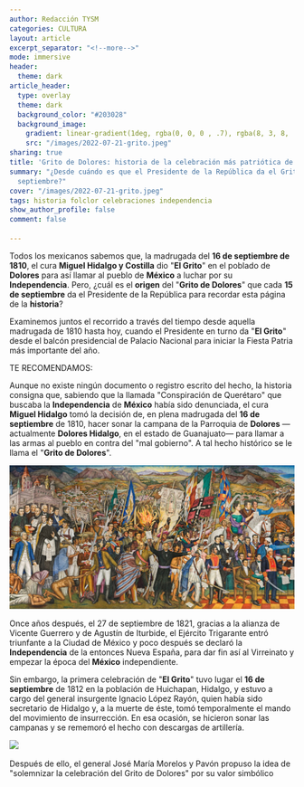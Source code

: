 ```yaml
---
author: Redacción TYSM
categories: CULTURA
layout: article
excerpt_separator: "<!--more-->"
mode: immersive
header:
  theme: dark
article_header:
  type: overlay
  theme: dark
  background_color: "#203028"
  background_image:
    gradient: linear-gradient(1deg, rgba(0, 0, 0 , .7), rgba(8, 3, 8, .9))
    src: "/images/2022-07-21-grito.jpeg"
sharing: true
title: 'Grito de Dolores: historia de la celebración más patriótica de México'
summary: "¿Desde cuándo es que el Presidente de la República da el Grito cada 15 de
  septiembre?"
cover: "/images/2022-07-21-grito.jpeg"
tags: historia folclor celebraciones independencia
show_author_profile: false
comment: false

---
```

Todos los mexicanos sabemos que, la madrugada del **16 de septiembre de 1810**, el cura **Miguel Hidalgo y Costilla** dio "**El Grito**" en el poblado de **Dolores** para así llamar al pueblo de **México** a luchar por su **Independencia**. Pero, ¿cuál es el **origen** del "**Grito de Dolores**" que cada **15 de septiembre** da el Presidente de la República para recordar esta página de la **historia**?

Examinemos juntos el recorrido a través del tiempo desde aquella madrugada de 1810 hasta hoy, cuando el Presidente en turno da "**El Grito**" desde el balcón presidencial de Palacio Nacional para iniciar la Fiesta Patria más importante del año.

TE RECOMENDAMOS:

Aunque no existe ningún documento o registro escrito del hecho, la historia consigna que, sabiendo que la llamada "Conspiración de Querétaro" que buscaba la **Independencia** de **México** había sido denunciada, el cura **Miguel Hidalgo** tomó la decisión de, en plena madrugada del **16 de septiembre** de 1810, hacer sonar la campana de la Parroquia de **Dolores** —actualmente **Dolores Hidalgo**, en el estado de Guanajuato— para llamar a las armas al pueblo en contra del "mal gobierno". A tal hecho histórico se le llama el "**Grito de Dolores**".

![](/images/2022-07-21-mural-retablo-de-la-indepencia-de-mexico.jpeg)

Once años después, el 27 de septiembre de 1821, gracias a la alianza de Vicente Guerrero y de Agustín de Iturbide, el Ejército Trigarante entró triunfante a la Ciudad de México y poco después se declaró la **Independencia** de la entonces Nueva España, para dar fin así al Virreinato y empezar la época del **México** independiente.

Sin embargo, la primera celebración de "**El Grito**" tuvo lugar el **16 de septiembre** de 1812 en la población de Huichapan, Hidalgo, y estuvo a cargo del general insurgente Ignacio López Rayón, quien había sido secretario de Hidalgo y, a la muerte de éste, tomó temporalmente el mando del movimiento de insurrección. En esa ocasión, se hicieron sonar las campanas y se rememoró el hecho con descargas de artillería.

![](https://upload.wikimedia.org/wikipedia/commons/6/65/Ignacio_Ray%C3%B3n.jpg)

Después de ello, el general José María Morelos y Pavón propuso la idea de "solemnizar la celebración del Grito de Dolores" por su valor simbólico